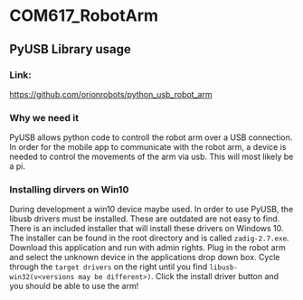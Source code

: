 # COM617_RobotArm

## PyUSB Library usage

### Link:
https://github.com/orionrobots/python_usb_robot_arm

### Why we need it
PyUSB allows python code to controll the robot arm over a USB connection. In order for the mobile app to communicate with the robot arm, a device is needed to control the movements of the arm via usb. This will most likely be a pi.

### Installing dirvers on Win10
During development a win10 device maybe used. In order to use PyUSB, the libusb drivers must be installed. These are outdated are not easy to find. There is an included installer that will install these drivers on Windows 10. The installer can be found in the root directory and is called `zadig-2.7.exe`. Download this application and run with admin rights. Plug in the robot arm and select the unknown device in the applications drop down box. Cycle through the `target drivers` on the right until you find `libusb-win32(v<versions may be different>)`. Click the install driver button and you should be able to use the arm!
